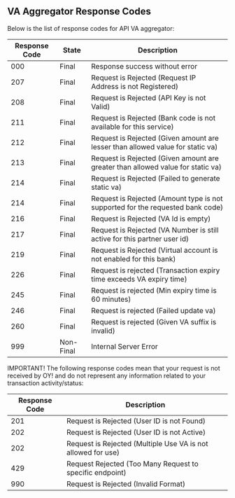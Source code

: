 ## VA Aggregator Response Codes

Below is the list of response codes for API VA aggregator:

Response Code | State | Description
---------- | ------- | -------
000 | Final | Response success without error
207 | Final | Request is Rejected (Request IP Address is not Registered)
208 | Final | Request is Rejected (API Key is not Valid)
211 | Final | Request is Rejected (Bank code is not available for this service)
212 | Final | Request is Rejected (Given amount are lesser than allowed value for static va)
213 | Final | Request is Rejected (Given amount are greater than allowed value for static va)
214 | Final | Request is Rejected (Failed to generate static va)
214 | Final | Request is Rejected (Amount type is not supported for the requested bank code)
216 | Final | Request is Rejected (VA Id is empty)
217 | Final | Request is Rejected (VA Number is still active for this partner user id)
219 | Final | Request is Rejected (Virtual account is not enabled for this bank)
226 | Final | Request is rejected (Transaction expiry time exceeds VA expiry time)
245 | Final | Request is rejected (Min expiry time is 60 minutes)
246 | Final | Request is rejected (Failed update va)
260 | Final | Request is rejected (Given VA suffix is invalid)
999 | Non-Final | Internal Server Error

IMPORTANT! The following response codes mean that your request is not received by OY! and do not represent any information related to your transaction activity/status:

Response Code | Description
---------- | -------
201 | Request is Rejected (User ID is not Found)
202 | Request is Rejected (User ID is not Active)
202 | Request is Rejected (Multiple Use VA is not allowed for use)
429 | Request Rejected (Too Many Request to specific endpoint)
990 | Request is Rejected (Invalid Format)
